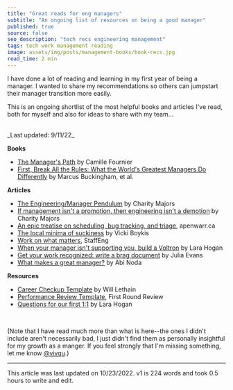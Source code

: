 ```yaml
---
title: "Great reads for eng managers"
subtitle: "An ongoing list of resources on being a good manager"
published: true
source: false
seo_description: "tech recs engineering management"
tags: tech work management reading
image: assets/img/posts/management-books/book-recs.jpg
read_time: 2 min
---
```


I have done a lot of reading and learning in my first year of being a manager. I wanted to share my recommendations so others can jumpstart their manager transition more easily.

This is an ongoing shortlist of the most helpful books and articles I've read, both for myself and also for ideas to share with my team...

<br />
_Last updated: 9/11/22_

**Books**
- [The Manager's Path](https://www.amazon.com/Managers-Path-Leaders-Navigating-Growth/dp/1491973897) by Camille Fournier
- [First, Break All the Rules: What the World's Greatest Managers Do Differently](https://www.amazon.com/First-Break-All-Rules-Differently/dp/1531865208) by Marcus Buckingham, et al.

**Articles**
- [The Engineering/Manager Pendulum](https://charity.wtf/2017/05/11/the-engineer-manager-pendulum/) by Charity Majors
- [If management isn't a promotion, then engineering isn't a demotion](https://charity.wtf/2020/09/06/if-management-isnt-a-promotion-then-engineering-isnt-a-demotion/) by Charity Majors
- [An epic treatise on scheduling, bug tracking, and triage](https://apenwarr.ca/log/20171213), apenwarr.ca
- [The local minima of suckiness](https://vickiboykis.com/2021/08/05/the-local-minima-of-suckiness/) by Vicki Boykis
- [Work on what matters](https://staffeng.com/guides/work-on-what-matters), StaffEng
- [When your manager isn't supporting you, build a Voltron](https://larahogan.me/blog/manager-voltron/) by Lara Hogan
- [Get your work recognized: write a brag document](https://jvns.ca/blog/brag-documents/) by Julia Evans
- [What makes a great manager?](https://abinoda.substack.com/p/great-manager) by Abi Noda

**Resources**
- [Career Checkup Template](https://lethain.com/career-checkup/) by Will Lethain
- [Performance Review Template](https://review.firstround.com/the-power-of-performance-reviews-use-this-system-to-become-a-better-manager), First Round Review
- [Questions for our first 1:1](https://larahogan.me/blog/first-one-on-one-questions/) by Lara Hogan


<br />

(Note that I have read much more than what is here--the ones I didn't include aren't necessarily bad, I just didn't find them as personally insightful for my growth as a manger. If you feel strongly that I'm missing something, let me know [@vivqu](https://twitter.com/vivqu).)

<hr class="section-divider" />

<footer>This article was last updated on 10/23/2022. v1 is 224 words and took 0.5 hours to write and edit.</footer>